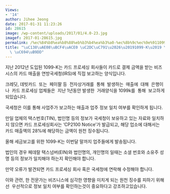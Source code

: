 ```yaml
---
Views:
- '14'
author: Jihee Jeong
date: 2017-01-31 11:23:26
id: 28615
image: /wp-content/uploads/2017/01/4.0-23.jpg
imagef: 2017-01-28615.jpg
permalink: /%ec%84%b8%ea%b8%88%eb%b3%b4%ea%b3%a0-%ec%8b%9c%ec%9e%911099-k-%ec%a3%bc%ec%9d%98-%ec%9a%94%eb%a7%9d/
title: "\uC138\uAE08\uBCF4\uACE0 \uC2DC\uC791\u2026\u20191099-K\u2019 \uC8FC\uC758\
  \ \uC694\uB9DD"
---
```


지난 2012년 도입된 1099-K는 카드 프로세싱 회사들이 카드로 결제 금액을 받는 비즈시스의 카드 매출을 연방국세청(IRS)에 직접 보고하는 양식입니다.

크레딧, 데빗카드  또는  페이팔 등  전자상거래를  통해  발생하는  매출에  대해  은행이나  카드 프로세싱 업체들은  지난 1년동안 발생한  거래양식을 1099k를  통해  보고하게되있습니다.

국세청은 이를 통해 사업주가 보고하는 매출과 업주 정보 일치 여부를 확인하게 됩니다.

만일 업체의 택스번호(TIN), 법인명 등의 정보가 국세청이 보유하고 있는 자료와 일치하지 않으면 카드 프로세싱회사는 ‘CP2100 Notice’가 발급되고, 해당 업소에 대해서는 카드 매출액의 28%에 해당하는 금액이 원천 징수됩니다.

올해 세금보고를 위한 1099-K는 이번달 말까지 업주들에게 발송됩니다.

법인의 경우 페데랄 택스넘버(EIN)와 법인명의, 개인명의 일때는 소셜 번호와 소유주 성명 등의 정보가 일치해야 하는지 확인해야 합니다.

만약 오류가 발견되면 카드 프로세싱 회사 혹은 국세청에 연락해 수정해야 합니다.

이와 관련, 한 전문가는 비즈니스에 심각한 영향을 미치게 되는 원천 징수를 피하기 위해선  우선적으로 정보 일치 여부를 확인하는것이 중요하다고 강조하고있습니다.